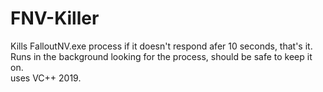 # FNV-Killer
Kills FalloutNV.exe process if it doesn't respond afer 10 seconds, that's it.  
Runs in the background looking for the process, should be safe to keep it on.  
uses VC++ 2019.
